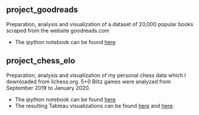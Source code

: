 ## project_goodreads
Preparation, analysis and visualization of a dataset of 20,000 popular books scraped from the website goodreads.com
* The ipython notebook can be found [here](https://github.com/macphee227/data-projects/blob/master/project_goodreads.ipynb)

## project_chess_elo
Preparation, analysis and visualization of my personal chess data which I downloaded from lichess.org. 5+0 Blitz games were analyzed from September 2019 to January 2020.
* The ipython notebook can be found [here](https://github.com/macphee227/data-projects/blob/master/project_chess_elo.ipynb)
* The resulting Tableau visualizations can be found [here](https://github.com/macphee227/data-projects/blob/master/project_chess_elo_RATING.png) and [here](https://github.com/macphee227/data-projects/blob/master/project_chess_elo_OPENINGS.png).
